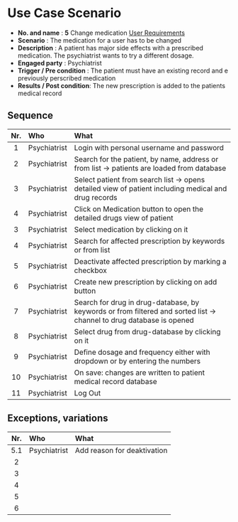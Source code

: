 # Use Case Scenario

* **No. and name**            : **5** Change medication [User Requirements](https://github.com/fabaff/ch.bfh.bti7081.s2013.white/blob/master/ch.bfh.bti7081.s2013.white/doc/cs01/task04/requirements-document.md#5-change-medication)
* **Scenario**                : The medication for a user has to be changed
* **Description**             : A patient has major side effects with a prescribed medication. The psychiatrist wants to try a different dosage.
* **Engaged party**           : Psychiatrist
* **Trigger / Pre condition** : The patient must have an existing record and e previously perscribed medication
* **Results / Post condition**: The new prescription is added to the patients medical record

## Sequence

| Nr.  | Who     | What |
|:----:|:--------|:-----|
| 1    |Psychiatrist  |Login with personal username and password  |
| 2    |Psychiatrist  |Search for the patient, by name, address or from list -> patients are loaded from database  |
| 3    |Psychiatrist  |Select patient from search list -> opens detailed view of patient including medical and drug records  |
| 4    |Psychiatrist  |Click on Medication button to open the detailed drugs view of patient  |
| 3    |Psychiatrist  |Select medication by clicking on it |
| 4    |Psychiatrist  |Search for affected prescription by keywords or from list  |
| 5    |Psychiatrist  |Deactivate affected prescription by marking a checkbox  |
| 6    |Psychiatrist  |Create new prescription by clicking on add button |
| 7    |Psychiatrist  |Search for drug in drug-database, by keywords or from filtered and sorted list -> channel to drug database is opened  |
| 8    |Psychiatrist  |Select drug from drug-database by clicking on it  |
| 9    |Psychiatrist  |Define dosage and frequency either with dropdown or by entering the numbers  |
| 10   |Psychiatrist  |On save: changes are written to patient medical record database  |
| 11   |Psychiatrist  |Log Out   |

## Exceptions, variations

| Nr.  | Who     | What |
|:----:|:--------|:-----|
| 5.1    |Psychiatrist  |Add reason for deaktivation  |
| 2    |  |  |
| 3    |  |  |
| 4    |  |  |
| 5    |  |  |
| 6    |  |  |

